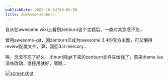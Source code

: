 ```yaml
---
publishDate: 2009-10-04T00:00:00
title: Awesome+zenburn
---
```


自从在awesome wiki上看到zenburn这个主题后，一直对其念念不忘…

曾用awesome-git，因zenburn已成为awesome
3.4的官方主题，可又懒得review配置文件，算，滚回3.3 mercury…

唉，念念不忘了好久，小hunt把git下来的zenburn文件夹给我了，原来theme.lua没啥改动，直接用就好，嗯嗯…

[![screenshot](http://u1.ipernity.com/12/20/55/6172055.be7d37bf.500.jpg)](http://www.ipernity.com/doc/sychopx/6172055)

